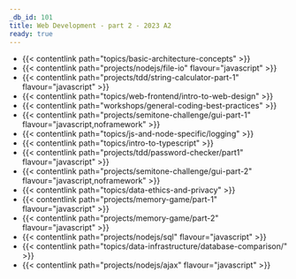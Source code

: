 ```yaml
---
_db_id: 101
title: Web Development - part 2 - 2023 A2
ready: true
---
```



- {{< contentlink path="topics/basic-architecture-concepts" >}}
- {{< contentlink path="projects/nodejs/file-io" flavour="javascript" >}}
- {{< contentlink path="projects/tdd/string-calculator-part-1" flavour="javascript" >}}
- {{< contentlink path="topics/web-frontend/intro-to-web-design" >}}
- {{< contentlink path="workshops/general-coding-best-practices" >}}
- {{< contentlink path="projects/semitone-challenge/gui-part-1" flavour="javascript,noframework" >}}
- {{< contentlink path="topics/js-and-node-specific/logging" >}}
- {{< contentlink path="topics/intro-to-typescript" >}}
- {{< contentlink path="projects/tdd/password-checker/part1" flavour="javascript" >}}
- {{< contentlink path="projects/semitone-challenge/gui-part-2"  flavour="javascript,noframework" >}}
- {{< contentlink path="topics/data-ethics-and-privacy" >}}
- {{< contentlink path="projects/memory-game/part-1" flavour="javascript" >}}
- {{< contentlink path="projects/memory-game/part-2" flavour="javascript" >}}
- {{< contentlink path="projects/nodejs/sql" flavour="javascript" >}}
- {{< contentlink path="topics/data-infrastructure/database-comparison/" >}}
- {{< contentlink path="projects/nodejs/ajax" flavour="javascript" >}}